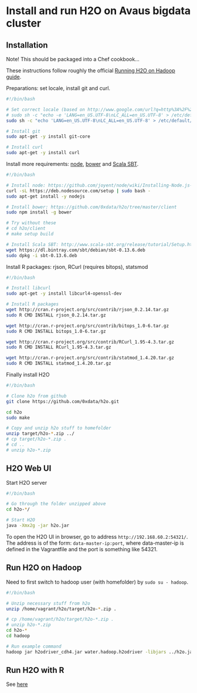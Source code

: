# Install and run H2O on Avaus bigdata cluster

## Installation

Note! This should be packaged into a Chef cookbook...

These instructions follow roughly the official [Running H2O on Hadoop guide](http://docs.0xdata.com/deployment/hadoop_tutorial.html).

Preparations: set locale, install git and curl.

```bash
#!/bin/bash

# Set correct locale (based on http://www.google.com/url?q=http%3A%2F%2Faskubuntu.com%2Fquestions%2F162391%2Fhow-do-i-fix-my-locale-issue&sa=D&sntz=1&usg=AFQjCNHqArOU_XUHwtSKPwR5tKv4NdEr4w)
# sudo sh -c "echo -e 'LANG=en_US.UTF-8\nLC_ALL=en_US.UTF-8' > /etc/default/locale"
sudo sh -c "echo 'LANG=en_US.UTF-8\nLC_ALL=en_US.UTF-8' > /etc/default/locale"

# Install git
sudo apt-get -y install git-core

# Install curl
sudo apt-get -y install curl
```

Install more requirements: [node](https://github.com/joyent/node/wiki/Installing-Node.js-via-package-manager), [bower](https://github.com/0xdata/h2o/tree/master/client) and [Scala SBT](http://www.scala-sbt.org/release/tutorial/Setup.html).

```bash
#!/bin/bash

# Install node: https://github.com/joyent/node/wiki/Installing-Node.js-via-package-manager
curl -sL https://deb.nodesource.com/setup | sudo bash -
sudo apt-get install -y nodejs

# Install bower: https://github.com/0xdata/h2o/tree/master/client
sudo npm install -g bower

# Try without these
# cd h2o/client
# make setup build

# Install Scala SBT: http://www.scala-sbt.org/release/tutorial/Setup.html
wget https://dl.bintray.com/sbt/debian/sbt-0.13.6.deb
sudo dpkg -i sbt-0.13.6.deb
```

Install R packages: rjson, RCurl (requires bitops), statsmod

```bash
#!/bin/bash

# Install libcurl
sudo apt-get -y install libcurl4-openssl-dev

# Install R packages
wget http://cran.r-project.org/src/contrib/rjson_0.2.14.tar.gz
sudo R CMD INSTALL rjson_0.2.14.tar.gz

wget http://cran.r-project.org/src/contrib/bitops_1.0-6.tar.gz
sudo R CMD INSTALL bitops_1.0-6.tar.gz

wget http://cran.r-project.org/src/contrib/RCurl_1.95-4.3.tar.gz
sudo R CMD INSTALL RCurl_1.95-4.3.tar.gz

wget http://cran.r-project.org/src/contrib/statmod_1.4.20.tar.gz
sudo R CMD INSTALL statmod_1.4.20.tar.gz
```

Finally install H2O

```bash
#!/bin/bash

# Clone h2o from github
git clone https://github.com/0xdata/h2o.git

cd h2o
sudo make

# Copy and unzip h2o stuff to homefolder
unzip target/h2o-*.zip ../
# cp target/h2o-*.zip .
# cd ..
# unzip h2o-*.zip
```


## H2O Web UI

Start H2O server

```bash
#!/bin/bash

# Go through the folder unzipped above
cd h2o-*/

# Start H2O
java -Xmx2g -jar h2o.jar
```

To open the H2O UI in browser, go to address `http://192.168.60.2:54321/`. The address is of the form: `data-master-ip:port`, where data-master-ip is defined in the Vagrantfile and the port is something like 54321. 

## Run H2O on Hadoop

Need to first switch to hadoop user (with homefolder) by `sudo su - hadoop`.

```bash
#!/bin/bash

# Unzip necessary stuff from h2o
unzip /home/vagrant/h2o/target/h2o-*.zip .

# cp /home/vagrant/h2o/target/h2o-*.zip .
# unzip h2o-*.zip
cd h2o-*
cd hadoop

# Run example command
hadoop jar h2odriver_cdh4.jar water.hadoop.h2odriver -libjars ../h2o.jar -mapperXmx 1g -nodes 2 -output h20_test_output
```

## Run H2O with R

See [here](https://github.com/avaus/bigdata-examples/blob/master/R/R_H2O.md)
